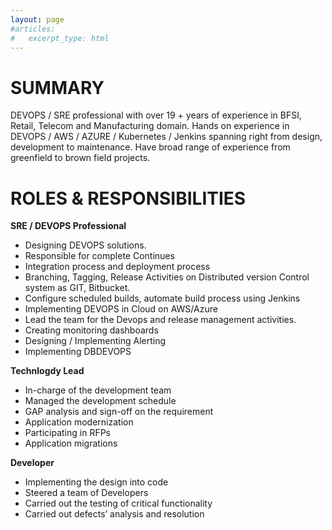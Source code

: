 ```yaml
---
layout: page
#articles:
#   excerpt_type: html
---
```

# SUMMARY
DEVOPS / SRE professional with over 19 + years of experience in BFSI, Retail, Telecom and Manufacturing domain. Hands on experience in DEVOPS / AWS / AZURE / Kubernetes / Jenkins spanning right from design, development to maintenance. Have broad range of experience from greenfield to brown field projects.

# ROLES & RESPONSIBILITIES

**SRE / DEVOPS Professional**
 - Designing DEVOPS solutions. 
 - Responsible for complete Continues  
 - Integration process and deployment process
 - Branching, Tagging,  Release Activities on Distributed version
   Control system as GIT, Bitbucket.
 - Configure scheduled builds, automate build process using Jenkins
 - Implementing DEVOPS in Cloud on AWS/Azure
 - Lead the team for the Devops and release management activities.
 - Creating monitoring dashboards
 - Designing / Implementing Alerting
 - Implementing DBDEVOPS

**Technlogdy Lead**
- In-charge of the development team  
- Managed the development schedule 
-  GAP analysis and sign-off on the requirement  
- Application modernization   
- Participating in RFPs 
- Application migrations

**Developer**
- Implementing the design into code
- Steered a team of Developers
- Carried out the testing of critical functionality
- Carried out defects’ analysis and resolution